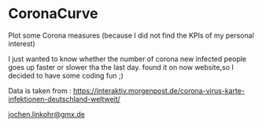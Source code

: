 # CoronaCurve
Plot some Corona measures (because I did not find the KPIs of my personal interest)

I just wanted to know whether the number of corona new infected people goes up faster or slower tha the last day. found it on now website,so I decided to have some coding fun ;)

Data is taken from : https://interaktiv.morgenpost.de/corona-virus-karte-infektionen-deutschland-weltweit/

jochen.linkohr@gmx.de